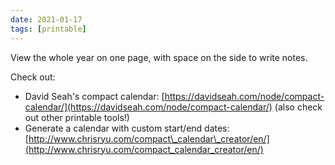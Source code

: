 ```yaml
---
date: 2021-01-17
tags: [printable]
---
```


View the whole year on one page, with space on the side to write notes. 

Check out:

- David Seah's compact calendar: [https://davidseah.com/node/compact-calendar/](https://davidseah.com/node/compact-calendar/) (also check out other printable tools!)
- Generate a calendar with custom start/end dates: [http://www.chrisryu.com/compact\_calendar\_creator/en/](http://www.chrisryu.com/compact_calendar_creator/en/)